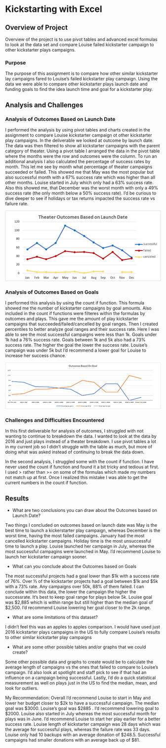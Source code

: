 # Kickstarting with Excel

## Overview of Project
Overview of the project is to use pivot tables and advanced excel formulas to look at the data set and compare Louise failed kickstarter campaign to other kickstarter plays campaigns. 
### Purpose
The purpose of this assignment is to compare how other similar kickstarter lay campaigns fared to Louise’s failed kickstarter play campaign. Using the data we were able to compare other kickstarter plays launch date and funding goals to find the idea launch time and goal for a kickstarter play. 
## Analysis and Challenges

### Analysis of Outcomes Based on Launch Date
I performed the analysis by using pivot tables and charts created in the assignment to compare Louise kickstarter campaign ot other kickstarter play campaigns. In the deliverable we looked at outcome by launch date. The data was then filtered to show all kickstarter campaigns with the parent category of theater. Using a pivot table I arranged the data in the pivot table where the months were the row and outcomes were the column. To run an additional analysis I also calculated the percentage of success rates by month.  This let me see by month what percentage of theater campaigns succeeded or failed. 
This showed me that May was the most popular but also successful month with a 67% success rate which was higher than all other months. Louise started in July which only had a 63% success rate. Also this showed me, that December was the worst month with only a 49% success rate (the only month below a 50% success rate). 
I’d be curious to dive deeper to see if holidays or tax returns impacted the success rate vs failure rate. 
 
![](resources/Theater_Outcomes_Vs_Launch.png)

### Analysis of Outcomes Based on Goals
I performed this analysis by using the count if function. This formula showed me the number of kickstarter campaigns by goal amounts. Also included in the count if functions were filteres within the formulas by outcomes and plays.  This gave me the amount of play kickstarter campaigns that succeeded/failed/cancelled by goal ranges. Then I created percentiles to better analyze goal ranges and their success rate. 
Here I was able to see the most successful campaigns were less than 1k. Goals under 1k had a 76% success rate. Goals between 1k and 5k also had a 73% success rate. The higher the goal the lower the success rate. Louise’s campaign was under 5k but I’d recommend a lower goal for Louise to increase her success chance.   
 
![](resources/Outcomes_vs_Goals.png)

### Challenges and Difficulties Encountered
In this first deliverable for analysis of outcomes, I struggled with not wanting to continue to breakdown the data. I wanted to look at the data by 2016 and just plays instead of a theater breakdown. I use pivot tables a lot in my current job so I didn’t struggle with the table as much, but more of doing what was asked instead of continuing to break the data down.

In the second analysis, I struggled some with the count if function. I have never used the count if function and found it a bit tricky and tedious at first. I used > rather than >= on some of the formulas which made my numbers not match up at first. Once I realized this mistake I was able to get the current numbers in the count if function. 
## Results
- What are two conclusions you can draw about the Outcomes based on Launch Date?

Two things I concluded on outcomes based on launch date was May is the best time to launch a kickerstarter play campaign, whereas December is the worst time, having the most failed campaigns. January had the most cancelled kickstarter campaigns. Holiday time is the most unsuccessful time to launch a play.  Louise launched her campaign in July, whereas the most successful campagins were launched in May. I’d recommend Louise to launch her kickstarter campaign sooner. 
- What can you conclude about the Outcomes based on Goals

The most successful projects had a goal lower than $1k with a success rate of 76%. Over ½ of the kickstarter projects had a goal between $1k and $5k with a 73% rate.  Any campaigns over 50k, 88% of them failed. I can conclude within this data, the lower the campaign the higher the successrate. 
 It’s best to keep goal range for plays below 5k. Louise goal was $2,885 which is within range but still higher than the median goal of $2,500. I’d recommend Louise lowering her goal closer to the 2k range. 
- What are some limitations of this dataset?

I didn’t feel this was an apples to apples comparison. I would have used just 2016 kickstarter plays campaigns in the US to fully compare Louise’s results to other similar kickstarter play campaigns 
- What are some other possible tables and/or graphs that we could create?

Some other possible data and graphs to create would be to calculate the average length of campaigns vs the ones that failed to compare to Louise’s campaign. I’d also look at spotlight and staff pick to see if that had an influence on a campaign being successful. Lastly, I’d do a quick statistical measurement as well on plays just in the US to find the median, mean, and look for outliers. 

My Recommendation: 
Overall I’d recommend Louise to start in May and lower her budget closer to $2k to have a successful campaign. The median goal was $3000.  Louise’s goal was $2885 . I’d recommend lowering goal to $2000. Louise also started in July whereas the most successful month for plays was in June. I’d recommend Louise to start her play earlier for a better success rate. Louise length of kickstarter campaign was 28 days which was the average for successful plays, whereas the failure rate was 33 days. Louise only had 10 backups with an average donation of $248.5. Successful campaigns had smaller donations with an average back up of $81.


